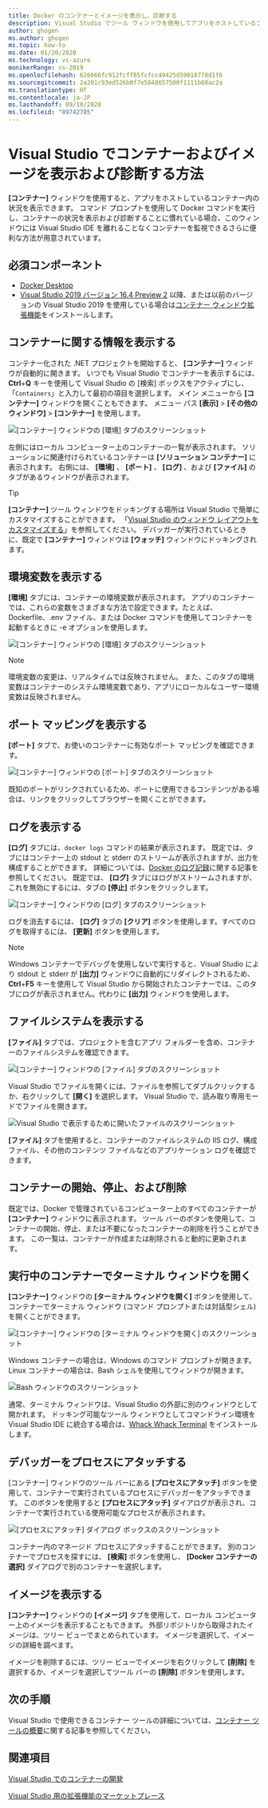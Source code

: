 ```yaml
---
title: Docker のコンテナーとイメージを表示し、診断する
description: Visual Studio でツール ウィンドウを使用してアプリをホストしているコンテナー内の状況を表示することにより、コンテナーベースのアプリをデバッグおよび診断する機能を向上させる方法について説明します。
author: ghogen
ms.author: ghogen
ms.topic: how-to
ms.date: 01/20/2020
ms.technology: vs-azure
monikerRange: vs-2019
ms.openlocfilehash: 626666fc912fcff85fcfcc49425d59018778d1f6
ms.sourcegitcommit: 2a201c93ed526b0f7e5848657500f1111b08ac2a
ms.translationtype: HT
ms.contentlocale: ja-JP
ms.lasthandoff: 09/10/2020
ms.locfileid: "89742785"
---
```

# <a name="how-to-view-and-diagnose-containers-and-images-in-visual-studio"></a>Visual Studio でコンテナーおよびイメージを表示および診断する方法

**[コンテナー]** ウィンドウを使用すると、アプリをホストしているコンテナー内の状況を表示できます。 コマンド プロンプトを使用して Docker コマンドを実行し、コンテナーの状況を表示および診断することに慣れている場合、このウィンドウには Visual Studio IDE を離れることなくコンテナーを監視できるさらに便利な方法が用意されています。

## <a name="prerequisites"></a>必須コンポーネント

- [Docker Desktop](https://hub.docker.com/editions/community/docker-ce-desktop-windows)
- [Visual Studio 2019 バージョン 16.4 Preview 2](https://visualstudio.microsoft.com/downloads) 以降、または以前のバージョンの Visual Studio 2019 を使用している場合は[コンテナー ウィンドウ拡張機能](https://marketplace.visualstudio.com/items?itemName=ms-azuretools.vs-containers-tools-extensions)をインストールします。

## <a name="view-information-about-your-containers"></a>コンテナーに関する情報を表示する

コンテナー化された .NET プロジェクトを開始すると、 **[コンテナー]** ウィンドウが自動的に開きます。 いつでも Visual Studio でコンテナーを表示するには、**Ctrl**+**Q** キーを使用して Visual Studio の [検索] ボックスをアクティブにし、「`Containers`」と入力して最初の項目を選択します。 メイン メニューから **[コンテナー]** ウィンドウを開くこともできます。 メニュー パス **[表示]**  >  **[その他のウィンドウ]**  >  **[コンテナー]** を使用します。  

![[コンテナー] ウィンドウの [環境] タブのスクリーンショット](media/view-and-diagnose-containers/container-window.png)

左側にはローカル コンピューター上のコンテナーの一覧が表示されます。 ソリューションに関連付けられているコンテナーは **[ソリューション コンテナー]** に表示されます。 右側には、 **[環境]** 、 **[ポート]** 、 **[ログ]** 、および **[ファイル]** のタブがあるウィンドウが表示されます。

> [!TIP]
> **[コンテナー]** ツール ウィンドウをドッキングする場所は Visual Studio で簡単にカスタマイズすることができます。 「[Visual Studio のウィンドウ レイアウトをカスタマイズする](../ide/customizing-window-layouts-in-visual-studio.md)」を参照してください。 デバッガーが実行されているときに、既定で **[コンテナー]** ウィンドウは **[ウォッチ]** ウィンドウにドッキングされます。

## <a name="view-environment-variables"></a>環境変数を表示する

**[環境]** タブには、コンテナーの環境変数が表示されます。 アプリのコンテナーでは、これらの変数をさまざまな方法で設定できます。たとえば、Dockerfile、.env ファイル、または Docker コマンドを使用してコンテナーを起動するときに -e オプションを使用します。

![[コンテナー] ウィンドウの [環境] タブのスクリーンショット](media/view-and-diagnose-containers/containers-environment-vars.png)

> [!NOTE]
> 環境変数の変更は、リアルタイムでは反映されません。 また、このタブの環境変数はコンテナーのシステム環境変数であり、アプリにローカルなユーザー環境変数は反映されません。

## <a name="view-port-mappings"></a>ポート マッピングを表示する

**[ポート]** タブで、お使いのコンテナーに有効なポート マッピングを確認できます。

![[コンテナー] ウィンドウの [ポート] タブのスクリーンショット](media/view-and-diagnose-containers/containers-ports.png)

既知のポートがリンクされているため、ポートに使用できるコンテンツがある場合は、リンクをクリックしてブラウザーを開くことができます。

## <a name="view-logs"></a>ログを表示する

**[ログ]** タブには、`docker logs` コマンドの結果が表示されます。 既定では、タブにはコンテナー上の stdout と stderr のストリームが表示されますが、出力を構成することができます。 詳細については、[Docker のログ記録](https://docs.docker.com/config/containers/logging/)に関する記事を参照してください。  既定では、 **[ログ]** タブにはログがストリームされますが、これを無効にするには、タブの **[停止]** ボタンをクリックします。

![[コンテナー] ウィンドウの [ログ] タブのスクリーンショット](media/view-and-diagnose-containers/containers-logs.png)

ログを消去するには、 **[ログ]** タブの **[クリア]** ボタンを使用します。すべてのログを取得するには、 **[更新]** ボタンを使用します。

> [!NOTE]
> Windows コンテナーでデバッグを使用しないで実行すると、Visual Studio により stdout と stderr が **[出力]** ウィンドウに自動的にリダイレクトされるため、**Ctrl**+**F5** キーを使用して Visual Studio から開始されたコンテナーでは、このタブにログが表示されません。代わりに **[出力]** ウィンドウを使用します。

## <a name="view-the-filesystem"></a>ファイルシステムを表示する

**[ファイル]** タブでは、プロジェクトを含むアプリ フォルダーを含め、コンテナーのファイルシステムを確認できます。

![[コンテナー] ウィンドウの [ファイル] タブのスクリーンショット](media/view-and-diagnose-containers/container-filesystem.png)

Visual Studio でファイルを開くには、ファイルを参照してダブルクリックするか、右クリックして **[開く]** を選択します。 Visual Studio で、読み取り専用モードでファイルを開きます。

![Visual Studio で表示するために開いたファイルのスクリーンショット](media/view-and-diagnose-containers/container-file-open.png)

**[ファイル]** タブを使用すると、コンテナーのファイルシステムの IIS ログ、構成ファイル、その他のコンテンツ ファイルなどのアプリケーション ログを確認できます。

## <a name="start-stop-and-remove-containers"></a>コンテナーの開始、停止、および削除

既定では、Docker で管理されているコンピューター上のすべてのコンテナーが **[コンテナー]** ウィンドウに表示されます。 ツール バーのボタンを使用して、コンテナーの開始、停止、または不要になったコンテナーの削除を行うことができます。  この一覧は、コンテナーが作成または削除されると動的に更新されます。

## <a name="open-a-terminal-window-in-a-running-container"></a>実行中のコンテナーでターミナル ウィンドウを開く

**[コンテナー]** ウィンドウの **[ターミナル ウィンドウを開く]** ボタンを使用して、コンテナーでターミナル ウィンドウ (コマンド プロンプトまたは対話型シェル) を開くことができます。

![[コンテナー] ウィンドウの [ターミナル ウィンドウを開く] のスクリーンショット](media/view-and-diagnose-containers/containers-open-terminal-window.png)

Windows コンテナーの場合は、Windows のコマンド プロンプトが開きます。 Linux コンテナーの場合は、Bash シェルを使用してウィンドウが開きます。

![Bash ウィンドウのスクリーンショット](media/view-and-diagnose-containers/container-bash-window.png)

通常、ターミナル ウィンドウは、Visual Studio の外部に別のウィンドウとして開かれます。 ドッキング可能なツール ウィンドウとしてコマンドライン環境を Visual Studio IDE に統合する場合は、[Whack Whack Terminal](https://marketplace.visualstudio.com/items?itemName=DanielGriffen.WhackWhackTerminal) をインストールします。

## <a name="attach-the-debugger-to-a-process"></a>デバッガーをプロセスにアタッチする

[コンテナー] ウィンドウのツール バーにある **[プロセスにアタッチ]** ボタンを使用して、コンテナーで実行されているプロセスにデバッガーをアタッチできます。 このボタンを使用すると **[プロセスにアタッチ]** ダイアログが表示され、コンテナーで実行されている使用可能なプロセスが表示されます。  

![[プロセスにアタッチ] ダイアログ ボックスのスクリーンショット](media/view-and-diagnose-containers/containers-attach-to-process.jpg)

コンテナー内のマネージド プロセスにアタッチすることができます。 別のコンテナーでプロセスを探すには、 **[検索]** ボタンを使用し、 **[Docker コンテナーの選択]** ダイアログで別のコンテナーを選択します。

## <a name="viewing-images"></a>イメージを表示する

**[コンテナー]** ウィンドウの **[イメージ]** タブを使用して、ローカル コンピューター上のイメージを表示することもできます。 外部リポジトリから取得されたイメージは、ツリー ビューでまとめられています。 イメージを選択して、イメージの詳細を調べます。

イメージを削除するには、ツリー ビューでイメージを右クリックして **[削除]** を選択するか、イメージを選択してツール バーの **[削除]** ボタンを使用します。

## <a name="next-steps"></a>次の手順

Visual Studio で使用できるコンテナー ツールの詳細については、[コンテナー ツールの概要](overview.md)に関する記事を参照してください。

## <a name="see-also"></a>関連項目

[Visual Studio でのコンテナーの開発](./index.yml)

[Visual Studio 用の拡張機能のマーケットプレース](https://marketplace.visualstudio.com/)